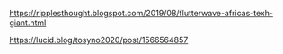 https://ripplesthought.blogspot.com/2019/08/flutterwave-africas-texh-giant.html


https://lucid.blog/tosyno2020/post/1566564857
